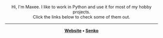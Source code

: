 <p align="center">
  Hi, I'm Maxee. I like to work in Python and use it for most of my hobby projects.
  <br>
  Click the links below to check some of them out.
</p>

---

<strong>
  <p align="center">
    <a href="https://notmaxee.github.io/">Website</a>
    •
    <a href="https://senkobot.bitbucket.io/">Senko</a>
  </p>
</strong>

